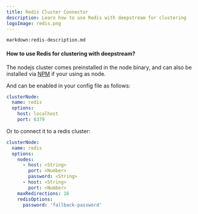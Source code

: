 ```yaml
---
title: Redis Cluster Connector
description: Learn how to use Redis with deepstream for clustering
logoImage: redis.png
---
```


`markdown:redis-description.md`

#### How to use Redis for clustering with deepstream?

The nodejs cluster comes preinstalled in the node binary, and can also be installed via [NPM](https://www.npmjs.com/package/@deepstream/clusternode-redis) if your using as node.

And can be enabled in your config file as follows:

```yaml
clusterNode:
  name: redis
  options:
    host: localhost
    port: 6379
```

Or to connect it to a redis cluster:

```yaml
clusterNode:
  name: redis
  options:
    nodes:
      - host: <String>
        port: <Number>
        password: <String>
      - host: <String>
        port: <Number>
    maxRedirections: 16
    redisOptions:
      password: 'fallback-password'
```
